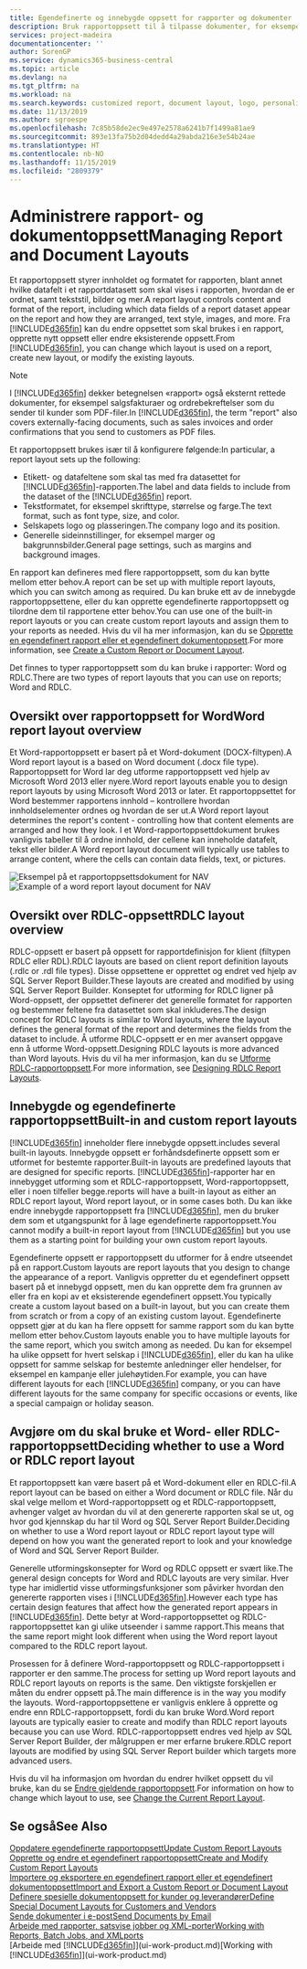 ```yaml
---
title: Egendefinerte og innebygde oppsett for rapporter og dokumenter | Microsoft-dokumentasjon
description: Bruk rapportoppsett til å tilpasse dokumenter, for eksempel tilpasse skriften, logoen eller sideinnstillingene for PDF-filer du sender til kunder.
services: project-madeira
documentationcenter: ''
author: SorenGP
ms.service: dynamics365-business-central
ms.topic: article
ms.devlang: na
ms.tgt_pltfrm: na
ms.workload: na
ms.search.keywords: customized report, document layout, logo, personalize
ms.date: 11/13/2019
ms.author: sgroespe
ms.openlocfilehash: 7c85b58de2ec9e497e2578a6241b7f1499a81ae9
ms.sourcegitcommit: 893e13fa75b2d04dedd4a29abda216e3e54b24ae
ms.translationtype: HT
ms.contentlocale: nb-NO
ms.lasthandoff: 11/15/2019
ms.locfileid: "2809379"
---
```

# <a name="managing-report-and-document-layouts"></a><span data-ttu-id="db4f6-103">Administrere rapport- og dokumentoppsett</span><span class="sxs-lookup"><span data-stu-id="db4f6-103">Managing Report and Document Layouts</span></span>
<span data-ttu-id="db4f6-104">Et rapportoppsett styrer innholdet og formatet for rapporten, blant annet hvilke datafelt i et rapportdatasett som skal vises i rapporten, hvordan de er ordnet, samt tekststil, bilder og mer.</span><span class="sxs-lookup"><span data-stu-id="db4f6-104">A report layout controls content and format of the report, including which data fields of a report dataset appear on the report and how they are arranged, text style, images, and more.</span></span> <span data-ttu-id="db4f6-105">Fra [!INCLUDE[d365fin](includes/d365fin_md.md)] kan du endre oppsettet som skal brukes i en rapport, opprette nytt oppsett eller endre eksisterende oppsett.</span><span class="sxs-lookup"><span data-stu-id="db4f6-105">From [!INCLUDE[d365fin](includes/d365fin_md.md)], you can change which layout is used on a report, create new layout, or modify the existing layouts.</span></span>

> [!NOTE]  
>   <span data-ttu-id="db4f6-106">I [!INCLUDE[d365fin](includes/d365fin_md.md)] dekker betegnelsen «rapport» også eksternt rettede dokumenter, for eksempel salgsfakturaer og ordrebekreftelser som du sender til kunder som PDF-filer.</span><span class="sxs-lookup"><span data-stu-id="db4f6-106">In [!INCLUDE[d365fin](includes/d365fin_md.md)], the term "report" also covers externally-facing documents, such as sales invoices and order confirmations that you send to customers as PDF files.</span></span>

<span data-ttu-id="db4f6-107">Et rapportoppsett brukes især til å konfigurere følgende:</span><span class="sxs-lookup"><span data-stu-id="db4f6-107">In particular, a report layout sets up the following:</span></span>

* <span data-ttu-id="db4f6-108">Etikett- og datafeltene som skal tas med fra datasettet for [!INCLUDE[d365fin](includes/d365fin_md.md)]-rapporten.</span><span class="sxs-lookup"><span data-stu-id="db4f6-108">The label and data fields to include from the dataset of the [!INCLUDE[d365fin](includes/d365fin_md.md)] report.</span></span>
* <span data-ttu-id="db4f6-109">Tekstformatet, for eksempel skrifttype, størrelse og farge.</span><span class="sxs-lookup"><span data-stu-id="db4f6-109">The text format, such as font type, size, and color.</span></span>
* <span data-ttu-id="db4f6-110">Selskapets logo og plasseringen.</span><span class="sxs-lookup"><span data-stu-id="db4f6-110">The company logo and its position.</span></span>
* <span data-ttu-id="db4f6-111">Generelle sideinnstillinger, for eksempel marger og bakgrunnsbilder.</span><span class="sxs-lookup"><span data-stu-id="db4f6-111">General page settings, such as margins and background images.</span></span>

<span data-ttu-id="db4f6-112">En rapport kan defineres med flere rapportoppsett, som du kan bytte mellom etter behov.</span><span class="sxs-lookup"><span data-stu-id="db4f6-112">A report can be set up with multiple report layouts, which you can switch among as required.</span></span> <span data-ttu-id="db4f6-113">Du kan bruke ett av de innebygde rapportoppsettene, eller du kan opprette egendefinerte rapportoppsett og tilordne dem til rapportene etter behov.</span><span class="sxs-lookup"><span data-stu-id="db4f6-113">You can use one of the built-in report layouts or you can create custom report layouts and assign them to your reports as needed.</span></span> <span data-ttu-id="db4f6-114">Hvis du vil ha mer informasjon, kan du se [Opprette en egendefinert rapport eller et egendefinert dokumentoppsett](ui-how-create-custom-report-layout.md).</span><span class="sxs-lookup"><span data-stu-id="db4f6-114">For more information, see [Create a Custom Report or Document Layout](ui-how-create-custom-report-layout.md).</span></span>

<span data-ttu-id="db4f6-115">Det finnes to typer rapportoppsett som du kan bruke i rapporter: Word og RDLC.</span><span class="sxs-lookup"><span data-stu-id="db4f6-115">There are two types of report layouts that you can use on reports; Word and RDLC.</span></span>

## <a name="word-report-layout-overview"></a><span data-ttu-id="db4f6-116">Oversikt over rapportoppsett for Word</span><span class="sxs-lookup"><span data-stu-id="db4f6-116">Word report layout overview</span></span>
<span data-ttu-id="db4f6-117">Et Word-rapportoppsett er basert på et Word-dokument (DOCX-filtypen).</span><span class="sxs-lookup"><span data-stu-id="db4f6-117">A Word report layout is a based on Word document (.docx file type).</span></span> <span data-ttu-id="db4f6-118">Rapportoppsett for Word lar deg utforme rapportoppsett ved hjelp av Microsoft Word 2013 eller nyere.</span><span class="sxs-lookup"><span data-stu-id="db4f6-118">Word report layouts enable you to design report layouts by using Microsoft Word 2013 or later.</span></span> <span data-ttu-id="db4f6-119">Et rapportoppsettet for Word bestemmer rapportens innhold – kontrollere hvordan innholdselementer ordnes og hvordan de ser ut.</span><span class="sxs-lookup"><span data-stu-id="db4f6-119">A Word report layout determines the report's content - controlling how that content elements are arranged and how they look.</span></span> <span data-ttu-id="db4f6-120">I et Word-rapportoppsettdokument brukes vanligvis tabeller til å ordne innhold, der cellene kan inneholde datafelt, tekst eller bilder.</span><span class="sxs-lookup"><span data-stu-id="db4f6-120">A Word report layout document will typically use tables to arrange content, where the cells can contain data fields, text, or pictures.</span></span>

 <span data-ttu-id="db4f6-121">![Eksempel på et rapportoppsettsdokument for NAV](media/nav_wordreportlayout_edit_in_word_example.png "NAV_WordReportLayout_Edit_In_Word_Example")</span><span class="sxs-lookup"><span data-stu-id="db4f6-121">![Example of a word report layout document for NAV](media/nav_wordreportlayout_edit_in_word_example.png "NAV_WordReportLayout_Edit_In_Word_Example")</span></span>  

## <a name="rdlc-layout-overview"></a><span data-ttu-id="db4f6-122">Oversikt over RDLC-oppsett</span><span class="sxs-lookup"><span data-stu-id="db4f6-122">RDLC layout overview</span></span>
<span data-ttu-id="db4f6-123">RDLC-oppsett er basert på oppsett for rapportdefinisjon for klient (filtypen RDLC eller RDL).</span><span class="sxs-lookup"><span data-stu-id="db4f6-123">RDLC layouts are based on client report definition layouts (.rdlc or .rdl file types).</span></span> <span data-ttu-id="db4f6-124">Disse oppsettene er opprettet og endret ved hjelp av SQL Server Report Builder.</span><span class="sxs-lookup"><span data-stu-id="db4f6-124">These layouts are created and modified by using SQL Server Report Builder.</span></span> <span data-ttu-id="db4f6-125">Konseptet for utforming for RDLC ligner på Word-oppsett, der oppsettet definerer det generelle formatet for rapporten og bestemmer feltene fra datasettet som skal inkluderes.</span><span class="sxs-lookup"><span data-stu-id="db4f6-125">The design concept for RDLC layouts is similar to Word layouts, where the layout defines the general format of the report and determines the fields from the dataset to include.</span></span> <span data-ttu-id="db4f6-126">Å utforme RDLC-oppsett er en mer avansert oppgave enn å utforme Word-oppsett.</span><span class="sxs-lookup"><span data-stu-id="db4f6-126">Designing RDLC layouts is more advanced than Word layouts.</span></span> <span data-ttu-id="db4f6-127">Hvis du vil ha mer informasjon, kan du se [Utforme RDLC-rapportoppsett](/dynamics-nav/Designing-RDLC-Report-Layouts).</span><span class="sxs-lookup"><span data-stu-id="db4f6-127">For more information, see [Designing RDLC Report Layouts](/dynamics-nav/Designing-RDLC-Report-Layouts).</span></span>

## <a name="built-in-and-custom-report-layouts"></a><span data-ttu-id="db4f6-128">Innebygde og egendefinerte rapportoppsett</span><span class="sxs-lookup"><span data-stu-id="db4f6-128">Built-in and custom report layouts</span></span>
[!INCLUDE[d365fin](includes/d365fin_md.md)] <span data-ttu-id="db4f6-129">inneholder flere innebygde oppsett.</span><span class="sxs-lookup"><span data-stu-id="db4f6-129">includes several built-in layouts.</span></span> <span data-ttu-id="db4f6-130">Innebygde oppsett er forhåndsdefinerte oppsett som er utformet for bestemte rapporter.</span><span class="sxs-lookup"><span data-stu-id="db4f6-130">Built-in layouts are predefined layouts that are designed for specific reports.</span></span> [!INCLUDE[d365fin](includes/d365fin_md.md)]<span data-ttu-id="db4f6-131">-rapporter har en innebygget utforming som et RDLC-rapportoppsett, Word-rapportoppsett, eller i noen tilfeller begge.</span><span class="sxs-lookup"><span data-stu-id="db4f6-131">reports will have a built-in layout as either an RDLC report layout, Word report layout, or in some cases both.</span></span> <span data-ttu-id="db4f6-132">Du kan ikke endre innebygde rapportoppsett fra [!INCLUDE[d365fin](includes/d365fin_md.md)], men du bruker dem som et utgangspunkt for å lage egendefinerte rapportoppsett.</span><span class="sxs-lookup"><span data-stu-id="db4f6-132">You cannot modify a built-in report layout from [!INCLUDE[d365fin](includes/d365fin_md.md)] but you use them as a starting point for building your own custom report layouts.</span></span>

<span data-ttu-id="db4f6-133">Egendefinerte oppsett er rapportoppsett du utformer for å endre utseendet på en rapport.</span><span class="sxs-lookup"><span data-stu-id="db4f6-133">Custom layouts are report layouts that you design to change the appearance of a report.</span></span> <span data-ttu-id="db4f6-134">Vanligvis oppretter du et egendefinert oppsett basert på et innebygd oppsett, men du kan opprette dem fra grunnen av eller fra en kopi av et eksisterende egendefinert oppsett.</span><span class="sxs-lookup"><span data-stu-id="db4f6-134">You typically create a custom layout based on a built-in layout, but you can create them from scratch or from a copy of an existing custom layout.</span></span> <span data-ttu-id="db4f6-135">Egendefinerte oppsett gjør at du kan ha flere oppsett for samme rapport som du kan bytte mellom etter behov.</span><span class="sxs-lookup"><span data-stu-id="db4f6-135">Custom layouts enable you to have multiple layouts for the same report, which you switch among as needed.</span></span> <span data-ttu-id="db4f6-136">Du kan for eksempel ha ulike oppsett for hvert selskap i [!INCLUDE[d365fin](includes/d365fin_md.md)], eller du kan ha ulike oppsett for samme selskap for bestemte anledninger eller hendelser, for eksempel en kampanje eller julehøytiden.</span><span class="sxs-lookup"><span data-stu-id="db4f6-136">For example, you can have different layouts for each [!INCLUDE[d365fin](includes/d365fin_md.md)] company, or you can have different layouts for the same company for specific occasions or events, like a special campaign or holiday season.</span></span>

## <a name="deciding-whether-to-use-a-word-or-rdlc-report-layout"></a><span data-ttu-id="db4f6-137">Avgjøre om du skal bruke et Word- eller RDLC-rapportoppsett</span><span class="sxs-lookup"><span data-stu-id="db4f6-137">Deciding whether to use a Word or RDLC report layout</span></span>
<span data-ttu-id="db4f6-138">Et rapportoppsett kan være basert på et Word-dokument eller en RDLC-fil.</span><span class="sxs-lookup"><span data-stu-id="db4f6-138">A report layout can be based on either a Word document or RDLC file.</span></span> <span data-ttu-id="db4f6-139">Når du skal velge mellom et Word-rapportoppsett og et RDLC-rapportoppsett, avhenger valget av hvordan du vil at den genererte rapporten skal se ut, og hvor god kjennskap du har til Word og SQL Server Report Builder.</span><span class="sxs-lookup"><span data-stu-id="db4f6-139">Deciding on whether to use a Word report layout or RDLC report layout type will depend on how you want the generated report to look and your knowledge of Word and SQL Server Report Builder.</span></span>

<span data-ttu-id="db4f6-140">Generelle utformingskonsepter for Word og RDLC oppsett er svært like.</span><span class="sxs-lookup"><span data-stu-id="db4f6-140">The general design concepts for Word and RDLC layouts are very similar.</span></span> <span data-ttu-id="db4f6-141">Hver type har imidlertid visse utformingsfunksjoner som påvirker hvordan den genererte rapporten vises i [!INCLUDE[d365fin](includes/d365fin_md.md)].</span><span class="sxs-lookup"><span data-stu-id="db4f6-141">However each type has certain design features that affect how the generated report appears in [!INCLUDE[d365fin](includes/d365fin_md.md)].</span></span> <span data-ttu-id="db4f6-142">Dette betyr at Word-rapportoppsettet og RDLC-rapportoppsettet kan gi ulike utseender i samme rapport.</span><span class="sxs-lookup"><span data-stu-id="db4f6-142">This means that the same report might look different when using the Word report layout compared to the RDLC report layout.</span></span>

<span data-ttu-id="db4f6-143">Prosessen for å definere Word-rapportoppsett og RDLC-rapportoppsett i rapporter er den samme.</span><span class="sxs-lookup"><span data-stu-id="db4f6-143">The process for setting up Word report layouts and RDLC report layouts on reports is the same.</span></span> <span data-ttu-id="db4f6-144">Den viktigste forskjellen er måten du endrer oppsett på.</span><span class="sxs-lookup"><span data-stu-id="db4f6-144">The main difference is in the way you modify the layouts.</span></span> <span data-ttu-id="db4f6-145">Word-rapportoppsettene er vanligvis enklere å opprette og endre enn RDLC-rapportoppsett, fordi du kan bruke Word.</span><span class="sxs-lookup"><span data-stu-id="db4f6-145">Word report layouts are typically easier to create and modify than RDLC report layouts because you can use Word.</span></span> <span data-ttu-id="db4f6-146">RDLC-rapportoppsett endres ved hjelp av SQL Server Report Builder, der målgruppen er mer erfarne brukere.</span><span class="sxs-lookup"><span data-stu-id="db4f6-146">RDLC report layouts are modified by using SQL Server Report builder which targets more advanced users.</span></span>

<span data-ttu-id="db4f6-147">Hvis du vil ha informasjon om hvordan du endrer hvilket oppsett du vil bruke, kan du se [Endre gjeldende rapportoppsett](ui-how-change-layout-currently-used-report.md).</span><span class="sxs-lookup"><span data-stu-id="db4f6-147">For information on how to change which layout to use, see [Change the Current Report Layout](ui-how-change-layout-currently-used-report.md).</span></span>

## <a name="see-also"></a><span data-ttu-id="db4f6-148">Se også</span><span class="sxs-lookup"><span data-stu-id="db4f6-148">See Also</span></span>
[<span data-ttu-id="db4f6-149">Oppdatere egendefinerte rapportoppsett</span><span class="sxs-lookup"><span data-stu-id="db4f6-149">Update Custom Report Layouts</span></span>](ui-update-report-layouts.md)  
[<span data-ttu-id="db4f6-150">Opprette og endre et egendefinert rapportoppsett</span><span class="sxs-lookup"><span data-stu-id="db4f6-150">Create and Modify Custom Report Layouts</span></span>](ui-how-create-custom-report-layout.md)  
[<span data-ttu-id="db4f6-151">Importere og eksportere en egendefinert rapport eller et egendefinert dokumentoppsett</span><span class="sxs-lookup"><span data-stu-id="db4f6-151">Import and Export a Custom Report or Document Layout</span></span>](ui-how-import-and-export-report-layout.md)  
[<span data-ttu-id="db4f6-152">Definere spesielle dokumentoppsett for kunder og leverandører</span><span class="sxs-lookup"><span data-stu-id="db4f6-152">Define Special Document Layouts for Customers and Vendors</span></span>](ui-define-customer-vendor-document-layouts.md)  
[<span data-ttu-id="db4f6-153">Sende dokumenter i e-post</span><span class="sxs-lookup"><span data-stu-id="db4f6-153">Send Documents by Email</span></span>](ui-how-send-documents-email.md)  
[<span data-ttu-id="db4f6-154">Arbeide med rapporter, satsvise jobber og XML-porter</span><span class="sxs-lookup"><span data-stu-id="db4f6-154">Working with Reports, Batch Jobs, and XMLports</span></span>](ui-work-report.md)  
<span data-ttu-id="db4f6-155">[Arbeide med [!INCLUDE[d365fin](includes/d365fin_md.md)]](ui-work-product.md)</span><span class="sxs-lookup"><span data-stu-id="db4f6-155">[Working with [!INCLUDE[d365fin](includes/d365fin_md.md)]](ui-work-product.md)</span></span>  
